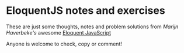 # EloquentJS notes and exercises

These are just some thoughts, notes and problem solutions from <i>Marijn Haverbeke's</i> awesome <a href="http://eloquentjavascript.net/">Eloquent JavaScript</a>

Anyone is welcome to check, copy or comment!
